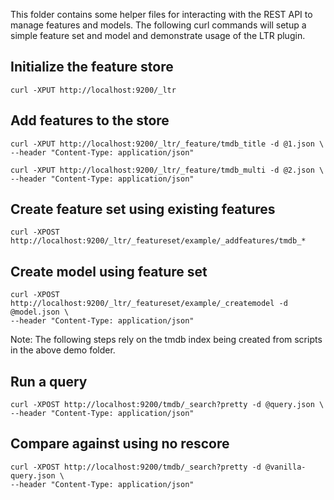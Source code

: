 This folder contains some helper files for interacting with the REST API to manage features and models.  The following curl commands will setup a simple feature set and model and demonstrate usage of the LTR plugin.

## Initialize the feature store
```
curl -XPUT http://localhost:9200/_ltr
```

## Add features to the store
```
curl -XPUT http://localhost:9200/_ltr/_feature/tmdb_title -d @1.json \
--header "Content-Type: application/json"
```

```
curl -XPUT http://localhost:9200/_ltr/_feature/tmdb_multi -d @2.json \
--header "Content-Type: application/json"
```

## Create feature set using existing features
```
curl -XPOST http://localhost:9200/_ltr/_featureset/example/_addfeatures/tmdb_*
```

## Create model using feature set
```
curl -XPOST http://localhost:9200/_ltr/_featureset/example/_createmodel -d @model.json \
--header "Content-Type: application/json"
```


Note: The following steps rely on the tmdb index being created from scripts in the above demo folder.

## Run a query
```
curl -XPOST http://localhost:9200/tmdb/_search?pretty -d @query.json \
--header "Content-Type: application/json"
```

## Compare against using no rescore
```
curl -XPOST http://localhost:9200/tmdb/_search?pretty -d @vanilla-query.json \
--header "Content-Type: application/json"
```


